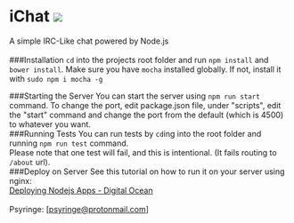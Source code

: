 # iChat  <img src="https://travis-ci.org/Psyringe/iChat.svg?branch=master"></img>
A simple IRC-Like chat powered by Node.js
<br>
<br>
###Installation
`cd` into the projects root folder and run `npm install` and `bower install`.
Make sure you have `mocha` installed globally. If not, install it with `sudo npm i mocha -g`<br>

###Starting the Server
You can start the server using `npm run start` command. To change
the port, edit package.json file, under "scripts", edit the "start" command
and change the port from the default (which is 4500) to whatever you want.
<br>
###Running Tests
You can run tests by `cd`ing into the root folder and running `npm run test` command.<br>
Please note that one test will fail, and this is intentional. (It fails routing to `/about` url).
<br>
###Deploy on Server
See this tutorial on how to run it on your server using nginx:<br>
<a href="https://www.digitalocean.com/community/tutorials/how-to-set-up-a-node-js-application-for-production-on-ubuntu-14-04" target="_blank">Deploying Nodejs Apps - Digital Ocean</a>
<br>
<br>
Psyringe: <a href="mailto:psyringe@protonmail.com">[psyringe@protonmail.com]</a>

